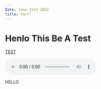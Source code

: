 ```yaml
---
Date: June 23rd 2022
title: Yarr!
---
```


# Henlo This Be A Test

[TEST](./test.html)

<audio controls>
  <source src="horse.mp3" type="audio/mpeg">
</audio>

HELLO
